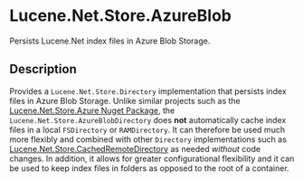 # Lucene.Net.Store.AzureBlob

Persists Lucene.Net index files in Azure Blob Storage.

## Description

Provides a `Lucene.Net.Store.Directory` implementation that persists index files in Azure Blob Storage. Unlike similar
projects such as the [Lucene.Net.Store.Azure Nuget Package](https://www.nuget.org/packages/Lucene.Net.Store.Azure),
the `Lucene.Net.Store.AzureBlobDirectory` does **not** automatically cache index files in a local `FSDirectory` or
`RAMDirectory`. It can therefore be used much more flexibly and combined with other `Directory` implementations such
as [Lucene.Net.Store.CachedRemoteDirectory](https://gitlab.com/rokeller/lucene.net.store.cachedremote) as needed *without*
code changes. In addition, it allows for greater configurational flexibility and it can be used to keep index files in
folders as opposed to the root of a container.
